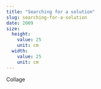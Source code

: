 ```yaml
---
title: "Searching for a solution"
slug: searching-for-a-solution
date: 2009
size:
  height:
    value: 25
    unit: cm
  width:
    value: 25
    unit: cm
---
```


Collage
